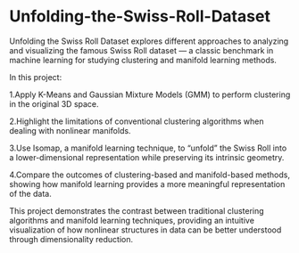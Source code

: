 # Unfolding-the-Swiss-Roll-Dataset
Unfolding the Swiss Roll Dataset explores different approaches to analyzing and visualizing the famous Swiss Roll dataset — a classic benchmark in machine learning for studying clustering and manifold learning methods.


In this project:

1.Apply K-Means and Gaussian Mixture Models (GMM) to perform clustering in the original 3D space.

2.Highlight the limitations of conventional clustering algorithms when dealing with nonlinear manifolds.

3.Use Isomap, a manifold learning technique, to “unfold” the Swiss Roll into a lower-dimensional representation while preserving its intrinsic geometry.

4.Compare the outcomes of clustering-based and manifold-based methods, showing how manifold learning provides a more meaningful representation of the data.

This project demonstrates the contrast between traditional clustering algorithms and manifold learning techniques, providing an intuitive visualization of how nonlinear structures in data can be better understood through dimensionality reduction.
